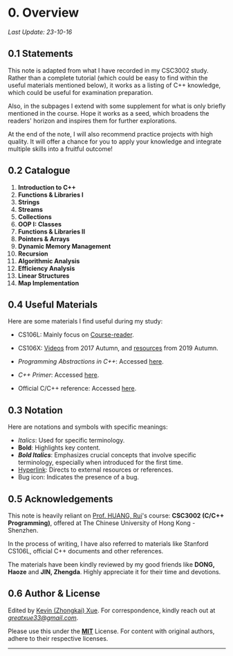 # 0. Overview

*Last Update: 23-10-16*

## 0.1 Statements

This note is adapted from what I have recorded in my CSC3002 study. Rather than a complete tutorial (which could be easy to find within the useful materials mentioned below), it works as a listing of C++ knowledge, which could be useful for examination preparation.

Also, in the subpages I extend with some supplement for what is only briefly mentioned in the course. Hope it works as a seed, which broadens the readers' horizon and inspires them for further explorations. 

At the end of the note, I will also recommend practice projects with high quality. It will offer a chance for you to apply your knowledge and integrate multiple skills into a fruitful outcome!

## 0.2 Catalogue 

1. **Introduction to C++**
2. **Functions & Libraries I**
3. **Strings**
4. **Streams**
5. **Collections**
6. **OOP I: Classes**
7. **Functions & Libraries II**
8. **Pointers & Arrays**
9. **Dynamic Memory Management**
10. **Recursion**
11. **Algorithmic Analysis**
12. **Efficiency Analysis**
13. **Linear Structures**
14. **Map Implementation**

## 0.4 Useful Materials

Here are some materials I find useful during my study:

* CS106L: Mainly focus on [Course-reader](https://web.stanford.edu/class/cs106l/full_course_reader.pdf).

* CS106X:  [Videos](https://www.youtube.com/watch?v=pOyyGQU_ErA&list=PLoCMsyE1cvdVmbGH6Jp-9twXPbi5J_IBT&index=1) from 2017 Autumn, and [resources](https://web.stanford.edu/class/cs106x/index.html) from 2019 Autumn.

* *Programming Abstractions in C++*: Accessed [here](https://web.stanford.edu/class/cs106x/res/reader/CS106BX-Reader.pdf).

* *C++ Primer*: Accessed [here](https://zhjwpku.com/assets/pdf/books/C++.Primer.5th.Edition_2013.pdf).

* Official C/C++ reference: Accessed [here](https://en.cppreference.com/w/).

## 0.3 Notation

Here are notations and symbols with specific meanings:

+ *Italics*: Used for specific terminology.
+ **Bold**: Highlights key content.
+ ***Bold Italics***: Emphasizes crucial concepts that involve specific terminology, especially when introduced for the first time.
+ [Hyperlink](https://cplusplus.com/): Directs to external resources or references.
+ Bug icon: Indicates the presence of a bug.

## 0.5 Acknowledgements

This note is heavily reliant on [Prof. HUANG, Rui](https://sse.cuhk.edu.cn/en/faculty/huangrui)'s course: **CSC3002 (C/C++ Programming)**, offered at The Chinese University of Hong Kong - Shenzhen.

In the process of writing, I have also referred to materials like Stanford CS106L, official C++ documents and other references.

The materials have been kindly reviewed by my good friends like **DONG, Haoze** and **JIN, Zhengda**. Highly appreciate it for their time and devotions.

## 0.6 Author & License

Edited by [Kevin (Zhongkai) Xue](https://greatxue.cn/). For correspondence, kindly reach out at [*greatxue33@gmail.com*](mailto:greatxue33@gmail.com).

Please use this under the [**MIT**](https://opensource.org/license/mit/) License. For content with original authors, adhere to their respective licenses.

---

